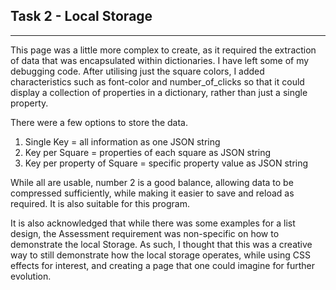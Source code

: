 ## Task 2 - Local Storage
---

This page was a little more complex to create, as it required the extraction of data that was encapsulated within dictionaries. I have left some of my debugging code. After utilising just the square colors, I added characteristics such as font-color and number_of_clicks so that it could display a collection of properties in a dictionary, rather than just a single property.

There were a few options to store the data.

1) Single Key = all information as one JSON string
2) Key per Square = properties of each square as JSON string
3) Key per property of Square = specific property value as JSON string

While all are usable, number 2 is a good balance, allowing data to be compressed sufficiently, while making it easier to save and reload as required. It is also suitable for this program. 

It is also acknowledged that while there was some examples for a list design, the Assessment requirement was non-specific on how to demonstrate the local Storage. As such, I thought that this was a creative way to still demonstrate how the local storage operates, while using CSS effects for interest, and creating a page that one could imagine for further evolution. 